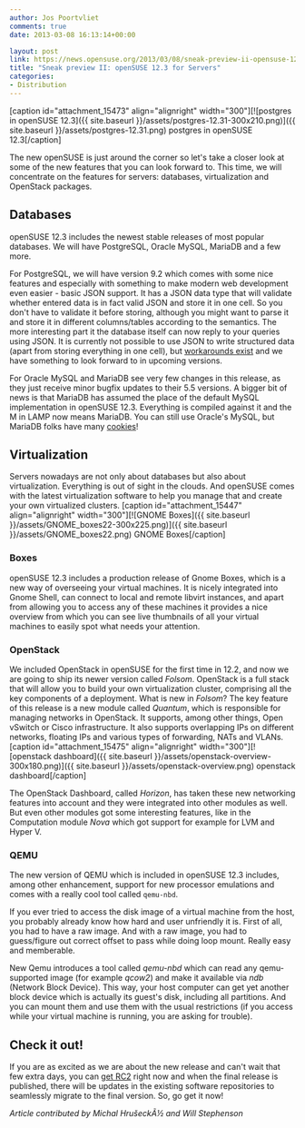 ```yaml
---
author: Jos Poortvliet
comments: true
date: 2013-03-08 16:13:14+00:00

layout: post
link: https://news.opensuse.org/2013/03/08/sneak-preview-ii-opensuse-12-3-for-servers/
title: "Sneak preview II: openSUSE 12.3 for Servers"
categories:
- Distribution
---
```

[caption id="attachment_15473" align="alignright" width="300"][![postgres in openSUSE 12.3]({{ site.baseurl }}/assets/postgres-12.31-300x210.png)]({{ site.baseurl }}/assets/postgres-12.31.png) postgres in openSUSE 12.3[/caption]

The new openSUSE is just around the corner so let's take a closer look at some of the new features that you can look forward to. This time, we will concentrate on the features for servers: databases, virtualization and OpenStack packages.<!-- more -->



## Databases


openSUSE 12.3 includes the newest stable releases of most popular databases.  We will have PostgreSQL, Oracle MySQL, MariaDB and a few more. 

For PostgreSQL, we will have version 9.2 which comes with some nice features and especially with something to make modern web development even easier - basic JSON support. It has a JSON data type that will validate whether entered data is in fact valid JSON and store it in one cell. So you don't have to validate it before storing, although you might want to parse it and store it in different columns/tables according to the semantics. The more interesting part it the database itself can now reply to your queries using JSON. It is currently not possible to use JSON to write structured data (apart from storing everything in one cell), but [workarounds exist](http://people.planetpostgresql.org/andrew/index.php?/archives/249-Using-PLV8-to-index-JSON.html) and we have something to look forward to in upcoming versions.

For Oracle MySQL and MariaDB see very few changes in this release, as they just receive minor bugfix updates to their 5.5 versions. A bigger bit of news is that MariaDB has assumed the place of the default MySQL implementation in openSUSE 12.3. Everything is compiled against it and the M in LAMP now means MariaDB. You can still use Oracle's MySQL, but MariaDB folks have many [cookies](https://kb.askmonty.org/en/mariadb-versus-mysql-features/)!



## Virtualization


Servers nowadays are not only about databases but also about virtualization. Everything is out of sight in the clouds. And openSUSE comes with the latest virtualization software to help you manage that and create your own virtualized clusters.
[caption id="attachment_15447" align="alignright" width="300"][![GNOME Boxes]({{ site.baseurl }}/assets/GNOME_boxes22-300x225.png)]({{ site.baseurl }}/assets/GNOME_boxes22.png) GNOME Boxes[/caption]



### Boxes



openSUSE 12.3 includes a production release of Gnome Boxes, which is a new way of overseeing your virtual machines. It is nicely integrated into Gnome Shell, can connect to local and remote libvirt instances, and apart from allowing you to access any of these machines it provides a nice overview from which you can see live thumbnails of all your virtual machines to easily spot what needs your attention.



### OpenStack



We included OpenStack in openSUSE for the first time in 12.2, and now we are going to ship its newer version called _Folsom_. OpenStack is a full stack that will allow you to build your own virtualization cluster, comprising all the key components of a deployment. What is new in _Folsom_? The key feature of this release is a new module called _Quantum_, which is responsible for managing networks in OpenStack. It supports, among other things, Open vSwitch or Cisco infrastructure. It also supports overlapping IPs on different networks, floating IPs and various types of forwarding, NATs and VLANs.
[caption id="attachment_15475" align="alignright" width="300"][![openstack dashboard]({{ site.baseurl }}/assets/openstack-overview-300x180.png)]({{ site.baseurl }}/assets/openstack-overview.png) openstack dashboard[/caption]

The OpenStack Dashboard, called _Horizon_, has taken these new networking features into account and they were integrated into other modules as well. But even other modules got some interesting features, like in the Computation module _Nova_ which got support for example for LVM and Hyper V.



### QEMU


The new version of QEMU which is included in openSUSE 12.3 includes, among other enhancement, support for new processor emulations and comes with a really cool tool called `qemu-nbd`.

If you ever tried to access the disk image of a virtual machine from the host, you probably already know how hard and user unfriendly it is. First of all, you had to have a raw image. And with a raw image, you had to guess/figure out correct offset to pass while doing loop mount. Really easy and memberable.

New Qemu introduces a tool called _qemu-nbd_ which can read any qemu-supported image (for example _qcow2_) and make it available via _ndb_ (Network Block Device). This way, your host computer can get yet another block device which is actually its guest's disk, including all partitions. And you can mount them and use them with the usual restrictions (if you access while your virtual machine is running, you are asking for trouble).



## Check it out!


If you are as excited as we are about the new release and can't wait that few extra days, you can [get RC2](http://software.opensuse.org/developer) right now and when the final release is published, there will be updates in the existing software repositories to seamlessly migrate to the final version. So, go get it now!

_Article contributed by Michal HrušeckÃ½ and Will Stephenson_		
